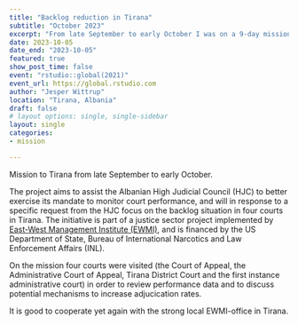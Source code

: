 ```yaml
---
title: "Backlog reduction in Tirana"
subtitle: "October 2023"
excerpt: "From late September to early October I was on a 9-day mission to Tirana"
date: 2023-10-05
date_end: "2023-10-05"
featured: true
show_post_time: false
event: "rstudio::global(2021)"
event_url: https://global.rstudio.com
author: "Jesper Wittrup"
location: "Tirana, Albania"
draft: false
# layout options: single, single-sidebar
layout: single
categories:
- mission

---
```


Mission to Tirana from late September to early October.

The project aims to assist the Albanian High Judicial Council (HJC) to better exercise its mandate to monitor court performance, and will in response to a specific request from the HJC focus on the backlog situation in four courts in Tirana. The initiative is part of a justice sector project implemented by [East-West Management Institute (EWMI)](https://ewmi.org/), and is financed by the US Department of State, Bureau of International Narcotics and Law Enforcement Affairs (INL). 

On the mission four courts were visited (the Court of Appeal, the Administrative Court of Appeal, Tirana District Court and the first instance administrative court) in order to review performance data and to discuss potential mechanisms to increase adjucication rates. 

It is good to cooperate yet again with the strong local EWMI-office in Tirana.
